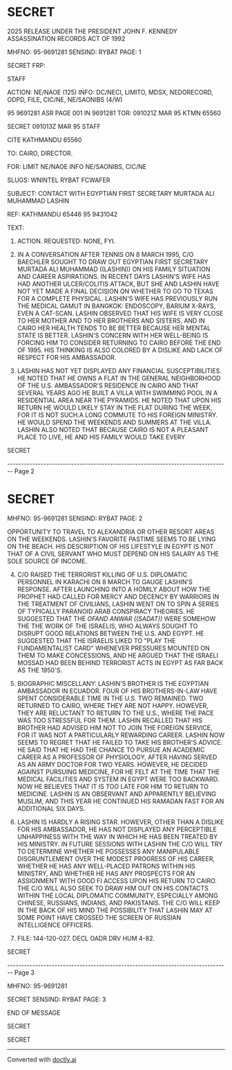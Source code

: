 # SECRET

2025 RELEASE UNDER THE PRESIDENT JOHN F. KENNEDY ASSASSINATION RECORDS ACT OF 1992

MHFNO: 95-9691281 SENSIND: RYBAT PAGE: 1

SECRET FRP:

STAFF

ACTION: NE/NAOE (125) INFO: DC/NECI, LIMITO, MDSX, NEDORECORD, ODPD, FILE, CIC/NE, NE/SAONIBS (4/W)

95 9691281 ASR PAGE 001 IN 9691281
TOR: 091021Z MAR 95 KTMN 65560

SECRET 091013Z MAR 95 STAFF

CITE KATHMANDU 65560

TO: CAIRO, DIRECTOR.

FOR: LIMIT NE/NAOE INFO NE/SAONIBS, CIC/NE

SLUGS: WNINTEL RYBAT FCWAFER

SUBJECT: CONTACT WITH EGYPTIAN FIRST SECRETARY MURTADA
ALI MUHAMMAD LASHIN

REF: KATHMANDU 65446 95 9431042

TEXT:

1. ACTION. REQUESTED: NONE, FYI.

2. IN A CONVERSATION AFTER TENNIS ON 8 MARCH 1995, C/O BAECHLER SOUGHT TO DRAW OUT EGYPTIAN FIRST SECRETARY MURTADA ALI MUHAMMAD ((LASHIN)) ON HIS FAMILY SITUATION AND CAREER ASPIRATIONS. IN RECENT DAYS LASHIN'S WIFE HAS HAD ANOTHER ULCER/COLITIS ATTACK, BUT SHE AND LASHIN HAVE NOT YET MADE A FINAL DECISION ON WHETHER TO GO TO TEXAS FOR A COMPLETE PHYSICAL. LASHIN'S WIFE HAS PREVIOUSLY RUN THE MEDICAL GAMUT IN BANGKOK: ENDOSCOPY, BARIUM X-RAYS, EVEN A CAT-SCAN. LASHIN OBSERVED THAT HIS WIFE IS VERY CLOSE TO HER MOTHER AND TO HER BROTHERS AND SISTERS, AND IN CAIRO HER HEALTH TENDS TO BE BETTER BECAUSE HER MENTAL STATE IS BETTER. LASHIN'S CONCERN WITH HER WELL-BEING IS FORCING HIM TO CONSIDER RETURNING TO CAIRO BEFORE THE END OF 1995. HIS THINKING IS ALSO COLORED BY A DISLIKE AND LACK OF RESPECT FOR HIS AMBASSADOR.

3. LASHIN HAS NOT YET DISPLAYED ANY FINANCIAL SUSCEPTIBILITIES. HE NOTED THAT HE OWNS A FLAT IN THE GENERAL NEIGHBORHOOD OF THE U.S. AMBASSADOR'S RESIDENCE IN CAIRO AND THAT SEVERAL YEARS AGO HE BUILT A VILLA WITH SWIMMING POOL IN A RESIDENTIAL AREA NEAR THE PYRAMIDS. HE NOTED THAT UPON HIS RETURN HE WOULD LIKELY STAY IN THE FLAT DURING THE WEEK, FOR IT IS NOT SUCH.A LONG COMMUTE TO HIS FOREIGN MINISTRY. HE WOULD SPEND THE WEEKENDS AND SUMMERS AT THE VILLA. LASHIN ALSO NOTED THAT BECAUSE CAIRO IS NOT A PLEASANT PLACE TO LIVE, HE AND HIS FAMILY WOULD TAKE EVERY

SECRET


-------------------------------------------------------------------------------- Page 2

# SECRET

MHFNO: 95-9691281 SENSIND: RYBAT PAGE: 2

OPPORTUNITY TO TRAVEL TO ALEXANDRIA OR OTHER RESORT AREAS ON THE WEEKENDS. LASHIN'S FAVORITE PASTIME SEEMS TO BE LYING ON THE BEACH. HIS DESCRIPTION OF HIS LIFESTYLE IN EGYPT IS NOT THAT OF A CIVIL SERVANT WHO MUST DEPEND ON HIS SALARY AS THE SOLE SOURCE OF INCOME.

4. C/O RAISED THE TERRORIST KILLING OF U.S. DIPLOMATIC PERSONNEL IN KARACHI ON 8 MARCH TO GAUGE LASHIN'S RESPONSE. AFTER LAUNCHING INTO A HOMILY ABOUT HOW THE PROPHET HAD CALLED FOR MERCY AND DECENCY BY WARRIORS IN THE TREATMENT OF CIVILIANS, LASHIN WENT ON TO SPIN A SERIES OF TYPICALLY PARANOID ARAB CONSPIRACY THEORIES. HE SUGGESTED THAT THE *<ASSASSINATIONS>OF<JFK>AND ANWAR ((SADAT))* WERE SOMEHOW THE THE WORK OF THE ISRAELIS, WHO ALWAYS SOUGHT TO DISRUPT GOOD RELATIONS BETWEEN THE U.S. AND EGYPT. HE SUGGESTED THAT THE ISRAELIS LIKED TO "PLAY THE FUNDAMENTALIST CARD" WHENEVER PRESSURES MOUNTED ON THEM TO MAKE CONCESSIONS, AND HE ARGUED THAT THE ISRAELI MOSSAD HAD BEEN BEHIND TERRORIST ACTS IN EGYPT AS FAR BACK AS THE 1950'S.

5. BIOGRAPHIC MISCELLANY: LASHIN'S BROTHER IS THE EGYPTIAN AMBASSADOR IN ECUADOR. FOUR OF HIS BROTHERS-IN-LAW HAVE SPENT CONSIDERABLE TIME IN THE U.S. TWO REMAINED. TWO RETURNED TO CAIRO, WHERE THEY ARE NOT HAPPY. HOWEVER, THEY ARE RELUCTANT TO RETURN TO THE U.S., WHERE THE PACE WAS TOO STRESSFUL FOR THEM. LASHIN RECALLED THAT HIS BROTHER HAD ADVISED HIM NOT TO JOIN THE FOREIGN SERVICE, FOR IT WAS NOT A PARTICULARLY REWARDING CAREER. LASHIN NOW SEEMS TO REGRET THAT HE FAILED TO TAKE HIS BROTHER'S ADVICE. HE SAID THAT HE HAD THE CHANCE TO PURSUE AN ACADEMIC CAREER AS A PROFESSOR OF PHYSIOLOGY, AFTER HAVING SERVED AS AN ARMY DOCTOR FOR TWO YEARS. HOWEVER, HE DECIDED AGAINST PURSUING MEDICINE, FOR HE FELT AT THE TIME THAT THE MEDICAL FACILITIES AND SYSTEM IN EGYPT WERE TOO BACKWARD. NOW HE BELIEVES THAT IT IS TOO LATE FOR HIM TO RETURN TO MEDICINE. LASHIN IS AN OBSERVANT AND APPARENTLY BELIEVING MUSLIM, AND THIS YEAR HE CONTINUED HIS RAMADAN FAST FOR AN ADDITIONAL SIX DAYS.

6. LASHIN IS HARDLY A RISING STAR. HOWEVER, OTHER THAN A DISLIKE FOR HIS AMBASSADOR, HE HAS NOT DISPLAYED ANY PERCEPTIBLE UNHAPPINESS WITH THE WAY IN WHICH HE HAS BEEN TREATED BY HIS MINISTRY. IN FUTURE SESSIONS WITH LASHIN THE C/O WILL TRY TO DETERMINE WHETHER HE POSSESSES ANY MANIPULABLE DISGRUNTLEMENT OVER THE MODEST PROGRESS OF HIS CAREER, WHETHER HE HAS ANY WELL-PLACED PATRONS WITHIN HIS MINISTRY, AND WHETHER HE HAS ANY PROSPECTS FOR AN ASSIGNMENT WITH GOOD FI ACCESS UPON HIS RETURN TO CAIRO. THE C/O WILL ALSO SEEK TO DRAW HIM OUT ON HIS CONTACTS WITHIN THE LOCAL DIPLOMATIC COMMUNITY, ESPECIALLY AMONG CHINESE, RUSSIANS, INDIANS, AND PAKISTANIS. THE C/O WILL KEEP IN THE BACK OF HIS MIND THE POSSIBILITY THAT LASHIN MAY AT SOME POINT HAVE CROSSED THE SCREEN OF RUSSIAN INTELLIGENCE OFFICERS.

7. FILE: 144-120-027. DECL OADR DRV HUM 4-82.

SECRET


-------------------------------------------------------------------------------- Page 3

MHFNO: 95-9691281

SECRET
SENSIND: RYBAT
PAGE: 3

END OF MESSAGE

SECRET

SECRET


---
Converted with [doctly.ai](https://doctly.ai)